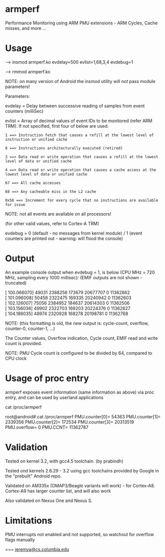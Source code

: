 armperf
=========

Performance Monitoring using ARM PMU extensions - ARM Cycles, Cache misses, and more ...

Usage
=========
--> insmod armperf.ko evdelay=500 evlist=1,68,3,4 evdebug=1

--> rmmod armperf.ko

NOTE: on many version of Android the insmod utility will _not_ pass module parameters!

Parameters:

evdelay = Delay between successive reading of samples from event counters (milliSec)

evlist = Array of decimal values of event IDs to be monitored (refer ARM TRM). If not specified, first four of below are used:

	1 ==> Instruction fetch that causes a refill at the lowest level of instruction or unified cache

	8 ==> Instructions architecturally executed (retired)

	3 ==> Data read or write operation that causes a refill at the lowest level of data or unified cache

	4 ==> Data read or write operation that causes a cache access at the lowest level of data or unified cache

	67 ==> All cache accesses

	68 ==> Any cacheable miss in the L2 cache

	0x56 ==> Increment for every cycle that no instructions are available for issue

NOTE: not all events are available on all processors!

(for other valid values, refer to Cortex-A TRM)

evdebug = 0 (default - no messages from kernel module) / 1 (event counters are printed out - warning: will flood the console)

Output
=======
An example console output when evdebug = 1, is below (CPU MHz = 720 MHz, sampling every 1000 millisec):
(EMIF outputs are not shown - truncated)

[  100.066070] 49031    2388256 173679  20677707        0       11362862       
[  101.096008] 50458    2322475 169335  20240942        0       11362603       
[  102.126007] 75056    2384952 184637  20614303        0       11362506       
[  103.156036] 49902    2322703 169203  20224376        0       11362827       
[  104.186035] 48974    2320928 168278  20198781        0       11362768       

NOTE: (this formatting is old, the new output is: cycle-count, overflow, counter-0, counter-1, ...)


The Counter values, Overflow indication, Cycle count, EMIF read and write count is provided.

NOTE: PMU Cycle count is configured to be divided by 64, compared to CPU clock

Usage of proc entry
===================
armperf exposes event information (same information as above) via proc entry, and can be used by userland applications

cat /proc/armperf

root@android# cat /proc/armperf
PMU.counter[0]= 54363
PMU.counter[1]= 2339356
PMU.counter[2]= 172534
PMU.counter[3]= 20313519
PMU.overflow= 0
PMU.CCNT= 11362787

Validation
=========
Tested on kernel 3.2, with gcc4.5 toolchain. (by prabindh)

Tested ond kernels 2.6.29 - 3.2 using gcc toolchains provided by Google in the "prebuilt" Android repo.

Validated on AM335x (OMAP3/Beagle variants will work) - for Cortex-A8. Cortex-A9 has larger counter list, and will also work

Also validated on Nexus One and Nexus S.

Limitations
===========
PMU interrupts not enabled and not supported, so watchout for overflow flags manually

===
jeremya@cs.columbia.edu
